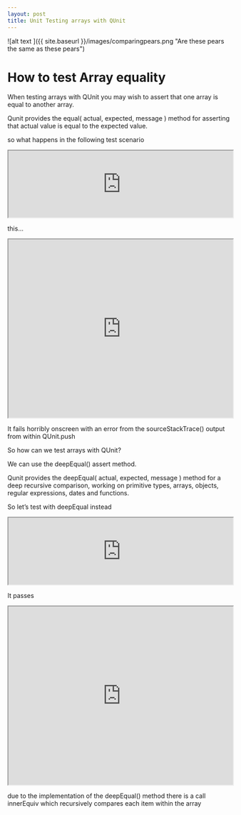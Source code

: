 ```yaml
---
layout: post
title: Unit Testing arrays with QUnit
---
```



![alt text ]({{ site.baseurl }}/images/comparingpears.png "Are these pears the same as these pears")

# How to test Array equality

When testing arrays with QUnit you may wish to assert that one array is equal to another array.

Qunit provides the equal( actual, expected, message ) method for asserting that actual value is equal to the expected value.

so what happens in the following test scenario

<iframe width="320" height="240" style="width: 100%; height: 150px;" src="http://www.unittest.it/embed/QxQx1Bj/1/unittestcode/"></iframe>

this...

<iframe width="320" height="240" style="width: 100%; height: 400px;" src="http://www.unittest.it/embed/QxQx1Bj/1/unittestresult/"></iframe>

It fails horribly onscreen with an error from the sourceStackTrace() output from within QUnit.push

So how can we test arrays with QUnit?

We can use the deepEqual() assert method. 

Qunit provides the deepEqual( actual, expected, message ) method for a deep recursive comparison, working on primitive types, arrays, objects, regular expressions, dates and functions.

So let’s test with deepEqual instead

<iframe width="320" height="240" style="width: 100%; height: 150px;" src="http://www.unittest.it/embed/75hM6Wq/1/unittestcode/"></iframe>

It passes

<iframe width="320" height="280" style="width: 100%; height: 400px;" src="http://www.unittest.it/embed/75hM6Wq/1/unittestresult/"></iframe>

due to the implementation of the deepEqual() method there is a call innerEquiv which recursively compares each item within the array
